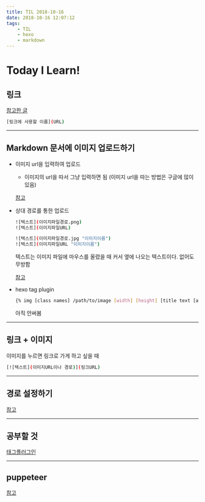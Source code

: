 ```yaml
---
title: TIL 2018-10-16
date: 2018-10-16 12:07:12
tags:
    - TIL
    - hexo
    - markdown
---
```


# Today I Learn!

## 링크
[참고한 글](https://gist.github.com/ninanung/2b81a5db946c26c98c573e3662a92b62)

``` bash
[링크에 사용할 이름](URL)
```

---

## Markdown 문서에 이미지 업로드하기

- 이미지 url을 입력하여 업로드
    - 이미지의 url을 따서 그냥 입력하면 됨 (이미지 url을 따는 방법은 구글에 많이 있음)
    
    [참고](https://twosb.github.io/2018/07/01/Hexo%20%EB%B8%94%EB%A1%9C%EA%B7%B8%20%EC%B4%88%EA%B0%84%EB%8B%A8%20Markdown%20%EC%9D%B4%EB%AF%B8%EC%A7%80%20%EC%97%85%EB%A1%9C%EB%93%9C%20%EB%B0%A9%EB%B2%95/)


- 상대 경로를 통한 업로드
    ``` bash
    ![텍스트](이미지파일경로.png)
    ![텍스트](이미지파일URL)

    ![텍스트](이미지파일경로.jpg "이미지이름")
    ![텍스트](이미지파일URL "이미지이름")
    ```
    텍스트는 이미지 파일에 마우스를 올렸을 때 커서 옆에 나오는 텍스트이다. 없어도 무방함

    [참고](https://futurecreator.github.io/2016/06/21/hexo-basic-usage/)


- hexo tag plugin

    ``` bash
    {% img [class names] /path/to/image [width] [height] [title text [alt text]] %}
    ```
    아직 안써봄

---

## 링크 + 이미지

이미지를 누르면 링크로 가게 하고 싶을 때

``` bash
[![텍스트](이미지URL이나 경로)](링크URL)
```

---

## 경로 설정하기
[참고](https://blog.jaeyoon.io/2017/12/jekyll-image.html)

---

## 공부할 것

[태그플러그인](https://futurecreator.github.io/2016/06/19/hexo-tag-plugins/)

--- 

## puppeteer

[참고](https://github.com/GoogleChrome/puppeteer)


